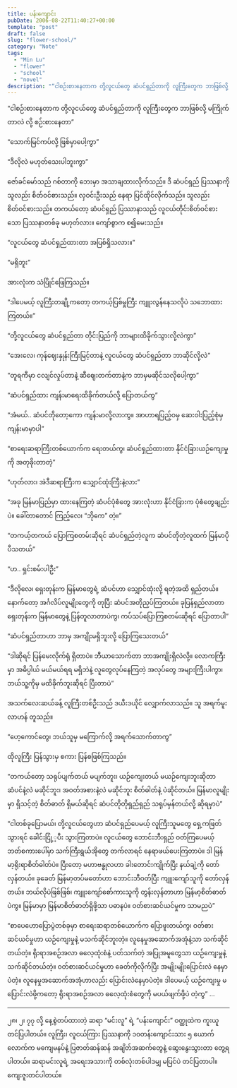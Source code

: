 ```yaml
---
title: ပန်းကျောင်း
pubDate: 2006-08-22T11:40:27+00:00
template: "post"
draft: false
slug: "flower-school/"
category: "Note"
tags:
  - "Min Lu"
  - "flower"
  - "school"
  - "novel"
description: "“ငါစဉ်းစားနေတာက တို့လူငယ်တွေ ဆံပင်ရှည်တာကို လူကြီးတွေက ဘာဖြစ်လို့ မကြိုက်တာလဲ လို့ စဉ်းစားနေတာ”"
---
```


“ငါစဉ်းစားနေတာက တို့လူငယ်တွေ ဆံပင်ရှည်တာကို လူကြီးတွေက ဘာဖြစ်လို့ မကြိုက်တာလဲ လို့ စဉ်းစားနေတာ”

“သောက်မြင်ကပ်လို့ ဖြစ်မှာပေါ့ကွာ”

“ဒီလိုလဲ မဟုတ်သေးပါဘူးကွာ”

ဇော်ခင်မော်သည် ဂစ်တာကို ဘေးမှာ အသာချထားလိုက်သည်။ ဒီ ဆံပင်ရှည် ပြဿနာကို သူလည်း စိတ်ဝင်စားသည်။ လှဝင်းဦးသည် နေရာ ပြင်ထိုင်လိုက်သည်။ သူလည်း စိတ်ဝင်စားသည်။ တကယ်တော့ ဆံပင်ရှည် ပြဿာနာသည် လူငယ်တိုင်းစိတ်ဝင်စားသော ပြဿနာတစ်ခု မဟုတ်လား။ ကျော်စွာက စ၍မေးသည်။

“လူငယ်တွေ ဆံပင်ရှည်ထားတာ အပြစ်ရှိသလား။”

“မရှိဘူး”

အားလုံးက သံပြိုင်ဖြေကြသည်။

“ဒါပေမယ့် လူကြီးတချို့ကတော့ တကယ့်ပြစ်မှုကြီး ကျူးလွန်နေသလိုပဲ သဘောထားကြတယ်။”

“တို့လူငယ်တွေ ဆံပင်ရှည်တာ တိုင်းပြည်ကို ဘာများထိခိုက်သွားလို့လဲကွာ”

“အေးလေ၊ ကုန်ဈေးနှုန်းကြီးမြင့်တာနဲ့ လူငယ်တွေ ဆံပင်ရှည်တာ ဘာဆိုင်လို့လဲ”

“တူရကီမှာ ငလျင်လှုပ်တာနဲ့ ဆီဈေးတက်တာနဲ့က ဘာမှမဆိုင်သလိုပေါ့ကွာ”

“ဆံပင်ရှည်ထား ကျန်းမာရေးထိခိုက်တယ်လို့ ပြောတယ်ကွ”

“အံမယ်.. ဆံပင်တိုတော့ကော ကျန်းမာလို့လားကွ။ အာဟာရပြည့်ဝမှ ဆေးဝါးပြည့်စုံမှ ကျန်းမာမှာပါ”

“စာရေးဆရာကြီးတစ်ယောက်က ရေးတယ်ကွ၊ ဆံပင်ရှည်ထားတာ နိုင်ငံခြားယဉ်ကျေးမှုကို အတုခိုးတာတဲ့”

“ဟုတ်လား၊ အဲဒီဆရာကြီးက သျှောင်ထုံးကြီးနဲ့လား”

“အခု မြန်မာပြည်မှာ ထားနေကြတဲ့ ဆံပင်ပုံစံတွေ အားလုံးဟာ နိုင်ငံခြားက ပုံစံတွေချည်းပဲ။ ခေါ်တာတောင် ကြည့်လေ၊ “ဘိုကေ” တဲ့။”

“တကယ့်တကယ် ပြောကြစတမ်းဆိုရင် ဆံပင်ရှည်တဲ့လူက ဆံပင်တိုတဲ့လူထက် မြန်မာပို ပီသတယ်”

“ဟ.. ရှင်းစမ်းပါဦး”

“ဒီလိုလေ၊ ရှေးတုန်းက မြန်မာတွေရဲ့ ဆံပင်ဟာ သျှောင်ထုံးလို့ ရတဲ့အထိ ရှည်တယ်။ နောက်တော့ အင်္ဂလိပ်လူမျိုးတွေကို တုပြီး ဆံပင်အတိုညှပ်ကြတယ်။ ခုပြန်ရှည်လာတာ ရှေးတုန်းက မြန်မာတွေနဲ့ ပြန်တူလာတာပဲကွ၊ ကပ်သပ်ပြောကြစတမ်းဆိုရင် ပြောတာပါ”

“ဆံပင်ရှည်တာဟာ ဘာမှ အကျိုးမရှိဘူးလို့ ပြောကြသေးတယ်”

“ဒါဆိုရင် ပြန်မေးလိုက်ရုံ ရှိတာပဲ။ ဘီယာသောက်တာ ဘာအကျိုးရှိလဲလို့။ လောကကြီးမှာ အဓိပ္ပါယ် မယ်မယ်ရရ မရှိဘဲနဲ့ လူတွေလုပ်နေကြတဲ့ အလုပ်တွေ အများကြီးပါကွာ၊ ဘယ်သူ့ကိုမှ မထိခိုက်ဘူးဆိုရင် ပြီးတာပဲ”

အသက်လေးဆယ်ခန့် လူကြီးတစ်ဦးသည် ဒယီးဒယိုင် လျှောက်လာသည်။ သူ အရက်မူးလာဟန် တူသည်။

“ဟေ့ကောင်တွေ၊ ဘယ်သူမှ မကြောက်လို့ အရက်သောက်တာကွ”

ထိုလူကြီး ပြန်သွားမှ စကား ပြန်စဖြစ်ကြသည်။

“တကယ်တော့ သရုပ်ပျက်တယ် မပျက်ဘူး၊ ယဉ်ကျေးတယ် မယဉ်ကျေးဘူးဆိုတာ ဆံပင်နဲ့လဲ မဆိုင်ဘူး၊ အဝတ်အစားနဲ့လဲ မဆိုင်ဘူး စိတ်ဓါတ်နဲ့ ပဲဆိုင်တယ်။ မြန်မာလူမျိုးမှာ ရှိသင့်တဲ့ စိတ်ဓာတ် ရှိမယ်ဆိုရင် ဆံပင်တိုတိုရှည်ရှည် သရုပ်မှန်တယ်လို့ ဆိုရမှာပဲ”

“ငါတစ်ခုပြောမယ်၊ တို့လူငယ်တွေဟာ ဆံပင်ရှည်ပေမယ့် လူကြီးသူမတွေ ရှေ့ကဖြတ်သွားရင် ခေါင်းငြုံ့့ပီး သွားကြတာပဲ။ လူငယ်တွေ ဘောင်းဘီးရှည် ဝတ်ကြပေမယ့် ဘတ်စကားပေါ်မှာ သက်ကြီးရွယ်အိုတွေ တက်လာရင် နေရာဖယ်ပေးကြတာပဲ။ ဒါ မြန်မာ့ရိုးရာစိတ်ဓါတ်ပဲ။ ပြီးတော့ မဟာဗန္ဓုလဟာ ခါးတောင်းကျိုက်ပြီး နယ်ချဲ့ကို တော်လှန်တယ်။ ခုခေတ် မြန်မာ့တပ်မတော်ဟာ ဘောင်းဘီဝတ်ပြီး ကျူးကျော်သူကို တော်လှန်တယ်။ ဘယ်လိုပဲဖြစ်ဖြစ်၊ ကျူးကျော်စော်ကားသူကို တွန်းလှန်တာဟာ မြန်မာ့စိတ်ဓာတ်ပဲကွ။ မြန်မာမှာ မြန်မာစိတ်ဓာတ်ရှိဖို့သာ ပဓာနပဲ။ ဝတ်စားဆင်ယင်မှုက သာမညပဲ”

“စာပေဟောပြောပွဲတစ်ခုမှာ စာရေးဆရာတစ်ယောက်က ပြောဖူးတယ်ကွ၊ ဝတ်စားဆင်ယင်မှုဟာ ယဉ်ကျေးမှုနဲ့ မသက်ဆိုင်ဘူးတဲ့။ လူနေမှုအဆောက်အအုံနဲ့သာ သက်ဆိုင်တယ်တဲ့။ ရိုးရာအစဉ်အလာ ဓလေ့ထုံးစံနဲ့ ပတ်သက်တဲ့ အပြုအမူတွေသာ ယဉ်ကျေးမှုနဲ့ သက်ဆိုင်တယ်တဲ့။ ဝတ်စားဆင်ယင်မှုဟာ ခေတ်ကိုလိုက်ပြီး အမျိုးမျိုးပြောင်းလဲ နေမှာပဲတဲ့။ လူနေမှုအဆောက်အအုံဟာလည်း ပြောင်းလဲနေမှာပဲတဲ့။ ဒါပေမယ့် ယဉ်ကျေးမှု မပြောင်းလဲဖို့ကတော့ ရိုးရာအစဉ်အလာ ဓလေ့ထုံးစံတွေကို မပယ်ဖျက်ဖို့ပဲ တဲ့ကွ” …

---

၂၈၊ ၂၊ ၇၇ လို့ နေ့စွဲတပ်ထားတဲ့ ဆရာ “မင်းလူ” ရဲ့ “ပန်းကျောင်း” ဝတ္ထုထဲက ကူးယူတင်ပြပါတယ်။ လူကြီး၊ လူငယ်ကြား ပြဿနာကို ၁၀တန်းကျောင်းသား ၅ ယောက်လောက်က မကျေမနပ်နဲ့ ပြဇာတ်ဆန်ဆန် အချိတ်အဆက်တွေနဲ့ ဆွေးနွေးသွားတာ တွေ့ရပါတယ်။ ဆရာမင်းလူရဲ့ အရေးအသားကို တစ်လုံးတစ်ပါဒမျှ မပြင်ပဲ တင်ပြတာပါ။ ကျေးဇူးတင်ပါတယ်။
